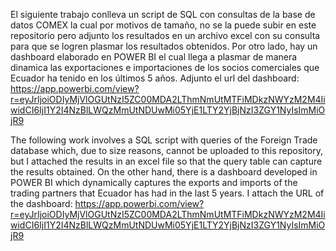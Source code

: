 El siguiente trabajo conlleva un script de SQL con consultas de la base de datos COMEX la cual por motivos de tamaño, no se la puede subir en este repositorio pero adjunto los resultados en un archivo excel con 
su consulta para que se logren plasmar los resultados obtenidos. 
Por otro lado, hay un dashboard elaborado en POWER BI el cual llega a plasmar de manera dinamica las exportaciones e importaciones de los socios comerciales que Ecuador ha tenido en los últimos 5 años.
Adjunto el url del dashboard: https://app.powerbi.com/view?r=eyJrIjoiODIyMjVlOGUtNzI5ZC00MDA2LThmNmUtMTFiMDkzNWYzM2M4IiwidCI6IjI1Y2I4NzBlLWQzMmUtNDUwMi05YjE1LTY2YjBjNzI3ZGY1NyIsImMiOjR9


The following work involves a SQL script with queries of the Foreign Trade database which, due to size reasons, cannot be uploaded to this repository, but I attached the results in an excel file so that the query table can capture the results obtained. 
On the other hand, there is a dashboard developed in POWER BI which dynamically captures the exports and imports of the trading partners that Ecuador has had in the last 5 years. I attach the URL of the dashboard:
https://app.powerbi.com/view?r=eyJrIjoiODIyMjVlOGUtNzI5ZC00MDA2LThmNmUtMTFiMDkzNWYzM2M4IiwidCI6IjI1Y2I4NzBlLWQzMmUtNDUwMi05YjE1LTY2YjBjNzI3ZGY1NyIsImMiOjR9
